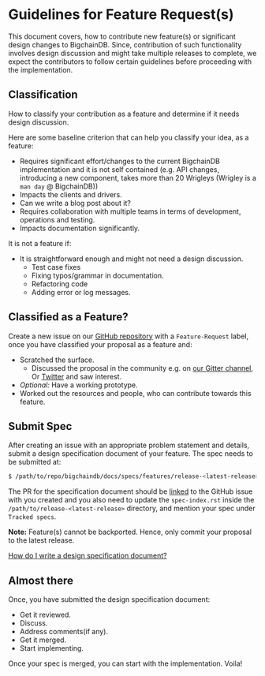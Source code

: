 # Guidelines for Feature Request(s)

This document covers, how to contribute new feature(s) or significant design changes to BigchainDB. Since, contribution
of such functionality involves design discussion and might take multiple releases to complete,
we expect the contributors to follow certain guidelines before proceeding with the implementation.


## Classification
How to classify your contribution as a feature and determine if it needs design discussion. 

Here are some baseline criterion that can help you classify your idea, as a feature:

- Requires significant effort/changes to the current BigchainDB implementation and it is not self
 contained (e.g. API changes,  introducing a new component, takes more than 20 Wrigleys
 (Wrigley is a `man day` @ BigchainDB))
- Impacts the clients and drivers.
- Can we write a blog post about it?
- Requires collaboration with multiple teams in terms of development, operations and testing.
- Impacts documentation significantly.

It is not a feature if:

- It is straightforward enough and might not need a design discussion.
  - Test case fixes
  - Fixing typos/grammar in documentation.
  - Refactoring code
  - Adding error or log messages.

## Classified as a Feature?
Create a new issue on our [GitHub repository](https://github.com/bigchaindb/bigchaindb/issues/new) with a
`Feature-Request` label, once you have classified your proposal as a feature and:

- Scratched the surface.
  - Discussed the proposal in the community e.g. on [our Gitter channel](https://gitter.im/bigchaindb/bigchaindb),
  Or [Twitter](https://twitter.com/BigchainDB) and saw interest.
- *Optional:* Have a working prototype.
- Worked out the resources and people, who can contribute towards this feature.

## Submit Spec
After creating an issue with an appropriate problem statement and details, submit a design specification document
of your feature. The spec needs to be submitted at:

```bash
$ /path/to/repo/bigchaindb/docs/specs/features/release-<latest-release>
``` 

The PR for the specification document should be
[linked](https://help.github.com/articles/autolinked-references-and-urls/) to the GitHub issue with you created and
you also need to update the `spec-index.rst` inside the `/path/to/release-<latest-release>` directory, and mention
your spec under `Tracked specs`.

**Note:** Feature(s) cannot be backported. Hence, only commit your proposal to the latest release.

[How do I write a design specification document?](examples/example-feature-x-spec.rst)

## Almost there
Once, you have submitted the design specification document:

- Get it reviewed.
- Discuss.
- Address comments(if any).
- Get it merged.
- Start implementing.

Once your spec is merged, you can start with the implementation. Voila!

